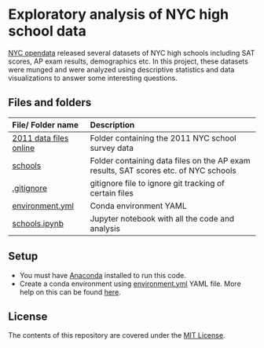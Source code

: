 # Exploratory analysis of NYC high school data

[NYC opendata](https://opendata.cityofnewyork.us/) released several datasets of NYC high schools including SAT scores, AP exam results, demographics etc. In this project, these datasets were munged and were analyzed using descriptive statistics and data visualizations to answer some interesting questions.

## Files and folders

| File/ Folder name | Description |
| :--- | :--- |
| [2011 data files online](2011%20data%20files%20online) | Folder containing the 2011 NYC school survey data |
| [schools](schools) | Folder containing data files on the AP exam results, SAT scores etc. of NYC schools |
| [.gitignore](.gitignore) | gitignore file to ignore git tracking of certain files |
| [environment.yml](environment.yml) | Conda environment YAML |
| [schools.ipynb](schools.ipynb) | Jupyter notebook with all the code and analysis |

## Setup

- You must have [Anaconda](https://www.continuum.io/downloads) installed to run this code.
- Create a conda environment using [environment.yml](environment.yml) YAML file. More help on this can be found [here](https://conda.io/docs/using/envs.html#use-environment-from-file).

## License

The contents of this repository are covered under the [MIT License](LICENSE).
